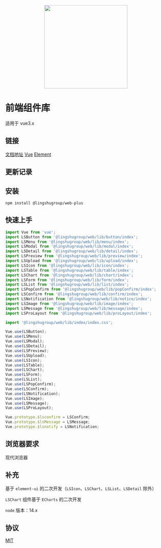 <p align="center">
  <img width="260" src="https://offcial-website-res.oss-cn-beijing.aliyuncs.com/dev/logo.png">
</p>

# 前端组件库

适用于 vue3.x

## 链接

[文档地址](https://) [Vue](https://v2.cn.vuejs.org/) [Element](https://element.eleme.cn/#/zh-CN/component/installation)

## 更新记录

## 安装

```shell
npm install @lingshugroup/web-plus
```

## 快速上手

```javascript
import Vue from 'vue';
import LSButton from '@lingshugroup/web/lib/button/index';
import LSMenu from '@lingshugroup/web/lib/menu/index';
import LSModal from '@lingshugroup/web/lib/modal/index';
import LSDetail from '@lingshugroup/web/lib/detail/index';
import LSPreview from '@lingshugroup/web/lib/preview/index';
import LSUpload from '@lingshugroup/web/lib/upload/index';
import LSIcon from '@lingshugroup/web/lib/icon/index';
import LSTable from '@lingshugroup/web/lib/table/index';
import LSChart from '@lingshugroup/web/lib/chart/index';
import LSForm from '@lingshugroup/web/lib/form/index';
import LSList from '@lingshugroup/web/lib/list/index';
import LSPopConfirm from '@lingshugroup/web/lib/popConfirm/index';
import LSConfirm from '@lingshugroup/web/lib/confirm/index';
import LSNotification from '@lingshugroup/web/lib/notice/index';
import LSImage from '@lingshugroup/web/lib/image/index';
import LSMessage from '@lingshugroup/web/lib/message/index';
import LSProLayout from '@lingshugroup/web/lib/proLayout/index';

import '@lingshugroup/web/lib/index/index.css';

Vue.use(LSButton);
Vue.use(LSMenu);
Vue.use(LSModal);
Vue.use(LSDetail);
Vue.use(LSPreview);
Vue.use(LSUpload);
Vue.use(LSIcon);
Vue.use(LSTable);
Vue.use(LSChart);
Vue.use(LSForm);
Vue.use(LSList);
Vue.use(LSPopConfirm);
Vue.use(LSConfirm);
Vue.use(LSNotification);
Vue.use(LSImage);
Vue.use(LSMessage);
Vue.use(LSProLayout);

Vue.prototype.$lsconfirm = LSConfirm;
Vue.prototype.$lsMessage = LSMessage;
Vue.prototype.$lsnotify = LSNotification;
```

## 浏览器要求

现代浏览器

## 补充

基于 `element-ui` 的二次开发（`LSIcon`、`LSChart`、`LSList`、`LSDetail` 除外）

`LSChart` 组件基于 `ECharts` 的二次开发

`node` 版本：14.x

## 协议

[MIT](LICENSE)
